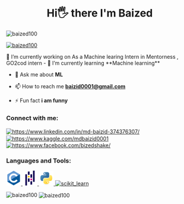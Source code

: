 
<h1 align="center">Hi🖐️ there I'm Baized</h1>
<p align="left"> <img src="https://komarev.com/ghpvc/?username=baized100&label=Profile%20views&color=0e75b6&style=flat" alt="baized100" /> </p>

<p align="left"> <a href="https://github.com/ryo-ma/github-profile-trophy"><img src="https://github-profile-trophy.vercel.app/?username=baized100" alt="baized100" /></a> </p>
🔭 I’m currently working on As a Machine learing Intern in Mentorness , GO2cod intern
- 🌱 I’m currently learning **Machine learning**

- 💬 Ask me about **ML**

- 📫 How to reach me **baizid0001@gmail.com**

- ⚡ Fun fact **i am funny**

<h3 align="left">Connect with me:</h3>
<p align="left">
<a href="https://linkedin.com/in/https://www.linkedin.com/in/md-baizid-374376307/" target="blank"><img align="center" src="https://raw.githubusercontent.com/rahuldkjain/github-profile-readme-generator/master/src/images/icons/Social/linked-in-alt.svg" alt="https://www.linkedin.com/in/md-baizid-374376307/" height="30" width="40" /></a>
<a href="https://kaggle.com/https://www.kaggle.com/mdbaizid0001" target="blank"><img align="center" src="https://raw.githubusercontent.com/rahuldkjain/github-profile-readme-generator/master/src/images/icons/Social/kaggle.svg" alt="https://www.kaggle.com/mdbaizid0001" height="30" width="40" /></a>
<a href="https://fb.com/https://www.facebook.com/bizedshake/" target="blank"><img align="center" src="https://raw.githubusercontent.com/rahuldkjain/github-profile-readme-generator/master/src/images/icons/Social/facebook.svg" alt="https://www.facebook.com/bizedshake/" height="30" width="40" /></a>
</p>

<h3 align="left">Languages and Tools:</h3>
<p align="left"> <a href="https://www.cprogramming.com/" target="_blank" rel="noreferrer"> <img src="https://raw.githubusercontent.com/devicons/devicon/master/icons/c/c-original.svg" alt="c" width="40" height="40"/> </a> <a href="https://pandas.pydata.org/" target="_blank" rel="noreferrer"> <img src="https://raw.githubusercontent.com/devicons/devicon/2ae2a900d2f041da66e950e4d48052658d850630/icons/pandas/pandas-original.svg" alt="pandas" width="40" height="40"/> </a> <a href="https://www.python.org" target="_blank" rel="noreferrer"> <img src="https://raw.githubusercontent.com/devicons/devicon/master/icons/python/python-original.svg" alt="python" width="40" height="40"/> </a> <a href="https://scikit-learn.org/" target="_blank" rel="noreferrer"> <img src="https://upload.wikimedia.org/wikipedia/commons/0/05/Scikit_learn_logo_small.svg" alt="scikit_learn" width="40" height="40"/> </a> </p>

<p><img align="left" src="https://github-readme-stats.vercel.app/api/top-langs?username=baized100&show_icons=true&locale=en&layout=compact" alt="baized100" /></p>

<p>&nbsp;<img align="center" src="https://github-readme-stats.vercel.app/api?username=baized100&show_icons=true&locale=en" alt="baized100" /></p>


